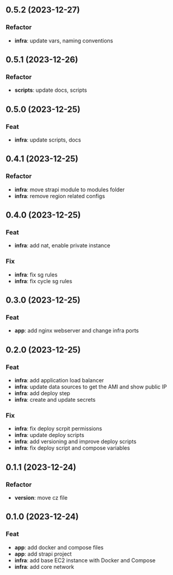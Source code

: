 ## 0.5.2 (2023-12-27)

### Refactor

- **infra**: update vars, naming conventions

## 0.5.1 (2023-12-26)

### Refactor

- **scripts**: update docs, scripts

## 0.5.0 (2023-12-25)

### Feat

- **infra**: update scripts, docs

## 0.4.1 (2023-12-25)

### Refactor

- **infra**: move strapi module to modules folder
- **infra**: remove region related configs

## 0.4.0 (2023-12-25)

### Feat

- **infra**: add nat, enable private instance

### Fix

- **infra**: fix sg rules
- **infra**: fix cycle sg rules

## 0.3.0 (2023-12-25)

### Feat

- **app**: add nginx webserver and change infra ports

## 0.2.0 (2023-12-25)

### Feat

- **infra**: add application load balancer
- **infra**: update data sources to get the AMI and show public IP
- **infra**: add deploy step
- **infra**: create and update secrets

### Fix

- **infra**: fix deploy scrpit permissions
- **infra**: update deploy scripts
- **infra**: add versioning and improve deploy scripts
- **infra**: fix deploy script and compose variables

## 0.1.1 (2023-12-24)

### Refactor

- **version**: move cz file

## 0.1.0 (2023-12-24)

### Feat

- **app**: add docker and compose files
- **app**: add strapi project
- **infra**: add base EC2 instance with Docker and Compose
- **infra**: add core network
